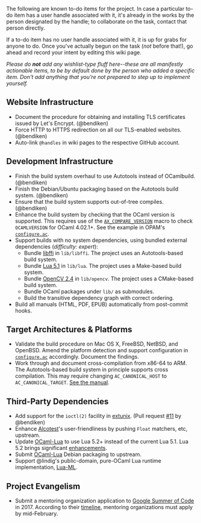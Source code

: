 The following are known to-do items for the project. In case a particular
to-do item has a user handle associated with it, it's already in the works
by the person designated by the handle; to collaborate on the task, contact
that person directly.

If a to-do item has no user handle associated with it, it is up for grabs
for anyone to do. Once you've actually begun on the task (*not* before
that!), go ahead and record your intent by editing this wiki page.

*Please do **not** add any wishlist-type fluff here--these are all
manifestly actionable items, to be by default done by the person who added a
specific item. Don't add anything that you're not prepared to step up to
implement yourself.*

Website Infrastructure
----------------------

- Document the procedure for obtaining and installing TLS certificates
  issued by Let's Encrypt. (@bendiken)
- Force HTTP to HTTPS redirection on all our TLS-enabled websites.
  (@bendiken)
- Auto-link `@handles` in wiki pages to the respective GitHub account.

Development Infrastructure
--------------------------

- Finish the build system overhaul to use Autotools instead of OCamlbuild.
  (@bendiken)
- Finish the Debian/Ubuntu packaging based on the Autotools build system.
  (@bendiken)
- Ensure that the build system supports out-of-tree compiles. (@bendiken)
- Enhance the build system by checking that the OCaml version is supported.
  This requires use of the
  [`AX_COMPARE_VERSION`](https://www.gnu.org/software/autoconf-archive/ax_compare_version.html)
  macro to check `OCAMLVERSION` for OCaml 4.02.1+. See the example in OPAM's
  [`configure.ac`](https://github.com/ocaml/opam/blob/master/configure.ac#L17).
- Support builds with no system dependencies, using bundled external
  dependencies (*difficulty: expert*):
    - Bundle [libffi](https://github.com/atgreen/libffi) in `lib/libffi`.
      The project uses an Autotools-based build system.
    - Bundle [Lua 5.1](https://github.com/LuaDist/lua) in `lib/lua`.
      The project uses a Make-based build system.
    - Bundle [OpenCV 2.4](https://github.com/Itseez/opencv) in `lib/opencv`.
      The project uses a CMake-based build system.
    - Bundle OCaml packages under `lib/` as submodules.
    - Build the transitive dependency graph with correct ordering.
- Build all manuals (HTML, PDF, EPUB) automatically from post-commit hooks.

Target Architectures & Platforms
--------------------------------

- Validate the build procedure on Mac OS X, FreeBSD, NetBSD, and OpenBSD.
  Amend the platform detection and support configuration in
  [`configure.ac`](https://github.com/conreality/conreality/blob/master/configure.ac)
  accordingly. Document the findings.
- Work through and document cross-compilation from x86-64 to ARM.
  The Autotools-based build system in principle supports cross compilation.
  This may require changing `AC_CANONICAL_HOST` to `AC_CANONICAL_TARGET`.
  [See the manual](https://www.gnu.org/software/autoconf/manual/autoconf-2.69/html_node/Canonicalizing.html).

Third-Party Dependencies
------------------------

- Add support for the `ioctl(2)` facility in
  [extunix](https://github.com/ygrek/extunix).
  (Pull request [#11](https://github.com/ygrek/extunix/pull/11)
  by @bendiken)
- Enhance [Alcotest](https://github.com/mirage/alcotest)'s user-friendliness
  by pushing `Float` matchers, etc, upstream.
- Update [OCaml-Lua](http://ocaml-lua.forge.ocamlcore.org) to use Lua 5.2+
  instead of the current Lua 5.1. Lua 5.2 brings significant
  [enhancements](http://www.lua.org/versions.html#5.2).
- Submit [OCaml-Lua](http://ocaml-lua.forge.ocamlcore.org) Debian packaging
  to upstream.
- Support @lindig's public-domain, pure-OCaml Lua runtime implementation,
  [Lua-ML](https://github.com/lindig/lua-ml).

Project Evangelism
------------------

- Submit a mentoring organization application to
  [Google Summer of Code](https://developers.google.com/open-source/gsoc/)
  in 2017. According to their
  [timeline](https://developers.google.com/open-source/gsoc/timeline?hl=en),
  mentoring organizations must apply by mid-February.
